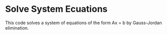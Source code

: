 # Solve System Ecuations
This code solves a system of equations of the form Ax = b by Gauss-Jordan elimination.
